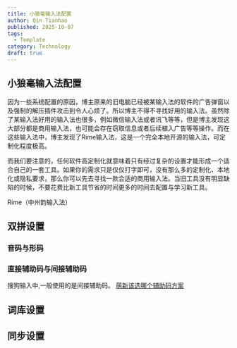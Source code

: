 ```yaml
---
title: 小狼毫输入法配置
author: Qin Tianhao
published: 2025-10-07
tags:
  - Template
category: Technology
draft: true
---
```

## 小狼毫输入法配置

因为一些系统配置的原因，博主原来的旧电脑已经被某输入法的软件的广告弹窗以及强制的解压插件攻击到令人心烦了。所以博主不得不寻找好用的输入法。虽然除了某输入法好用的输入法也很多，例如微信输入法或者讯飞等等，但是博主发现这大部分都是商用输入法，也可能会存在窃取信息或者后续植入广告等等操作。而在这些输入法中，博主发现了Rime输入法，这是一个完全本地开源的输入法，可定制化程度极高。

而我们要注意的，任何软件高定制化就意味着只有经过复杂的设置才能形成一个适合自己的一套工具。如果你的需求只是仅仅打字即可，没有那么多的定制化、本地化或隐私要求，那么你可以先去寻找一款合适的商用输入法。当旧工具没有明显缺陷的时候，不要花费比新工具节省的时间更多的时间去配置与学习新工具。

Rime（中州韵输入法）
## 双拼设置
### 音码与形码

### 直接辅助码与间接辅助码
搜狗输入中,一般使用的是间接辅助码。
[萌新该选哪个辅助码方案](https://docs.qq.com/doc/DQ3dYQ2VXeXZtamhB)
## 词库设置


## 同步设置